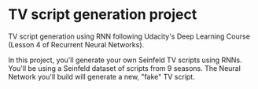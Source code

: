 # TV script generation project

TV script generation using RNN following Udacity's Deep Learning Course (Lesson 4 of Recurrent Neural Networks).

In this project, you'll generate your own Seinfeld TV scripts using RNNs. You'll be using a Seinfeld dataset of scripts from 9 seasons. The Neural Network you'll build will generate a new, "fake" TV script.



